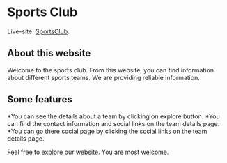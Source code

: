 # Sports Club

Live-site: [SportsClub](https://condescending-allen-086024.netlify.app/).

## About this website

Welcome to the sports club. From this website, you can find information about different sports teams. We are providing reliable information.

## Some features

*You can see the details about a team by clicking on explore button.
*You can find the contact information and social links on the team details page.
*You can go there social page by clicking the social links on the team details page.

Feel free to explore our website. You are most welcome.